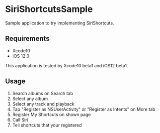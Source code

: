 # SiriShortcutsSample
Sample application to try implementing SiriShortcuts.

## Requirements
* Xcode10
* iOS 12.0

This application is tested by Xcode10 beta1 and iOS12 beta1.

## Usage
1. Search albums on Search tab
2. Select any album
3. Select any track and playback
4. Tap "Register as NSUserActivity" or "Register as Intents" on More tab
5. Register My Shortcuts on shown page
6. Call Siri
7. Tell shortcuts that your registered

